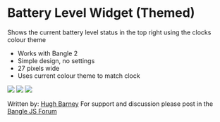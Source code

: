 # Battery Level Widget (Themed)

Shows the current battery level status in the top right using the clocks colour theme

- Works with Bangle 2
- Simple design, no settings
- 27 pixels wide
- Uses current colour theme to match clock

![](screenshot_widbata_1.png)
![](screenshot_widbata_2.png)
![](screenshot_widbata_3.png)

Written by: [Hugh Barney](https://github.com/hughbarney) For support and discussion please post in the [Bangle JS Forum](http://forum.espruino.com/microcosms/1424/)
